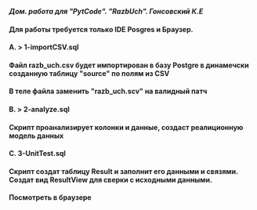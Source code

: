 ***Дом. работа для "PytCode". "RazbUch". Гонсовский К.Е***

#### Для работы требуется только IDE Posgres и Браузер.

#### A. > 1-importCSV.sql

#### Файл razb_uch.csv будет импортирован в базу Postgre в динамечски созданную таблицу "source" по полям из CSV

#### В теле файла заменить "razb_uch.scv" на валидный патч

#### B. > 2-analyze.sql

#### Скрипт проанализирует колонки и данные, создаст реалиционную модель данных

#### C. 3-UnitTest.sql

#### Скрипт создат таблицу Result и заполнит его данными и связями. Создат вид ResultView для сверки с исходными данными.

#### Посмотреть в браузере 
